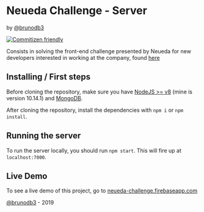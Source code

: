 # Neueda Challenge - Server

by [@brunodb3](https://github.com/brunodb3)

[![Commitizen friendly](https://img.shields.io/badge/commitizen-friendly-brightgreen.svg)](http://commitizen.github.io/cz-cli/)

Consists in solving the front-end challenge presented by Neueda for new developers interested in working at the company, found [here](https://gist.github.com/marc-ed-raffalli/1cbb8638b2b7c959bf9f701e3fd0ccb1)

## Installing / First steps

Before cloning the repository, make sure you have [NodeJS >= v8](https://nodejs.org/en/) (mine is version 10.14.1) and [MongoDB](https://mongodb.com).

After cloning the repository, install the dependencies with `npm i` or `npm install`.

## Running the server

To run the server locally, you should run `npm start`. This will fire up at `localhost:7000`.

## Live Demo

To see a live demo of this project, go to [neueda-challenge.firebaseapp.com](https://neueda-challenge.firebaseapp.com)

[@brunodb3](https://github.com/brunodb3) - 2019
